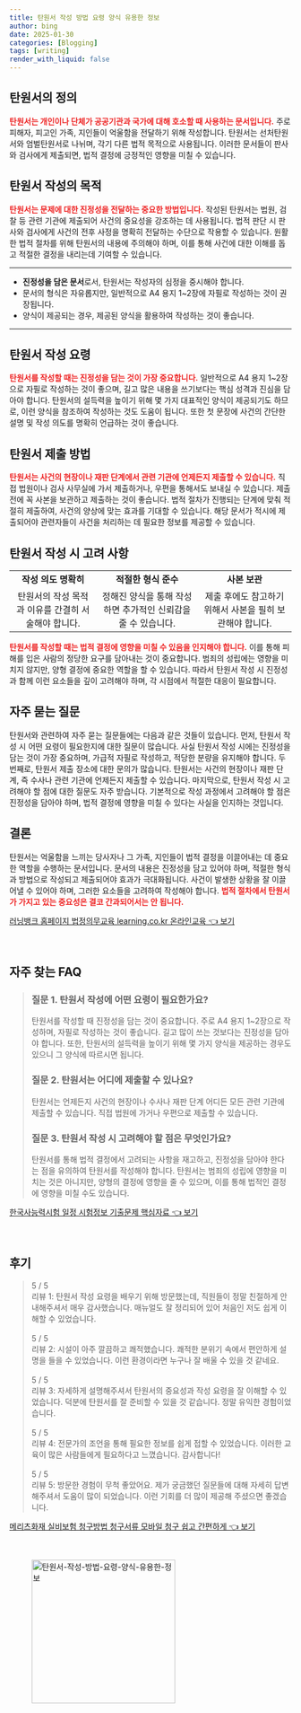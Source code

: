 ```yaml
---
title: 탄원서 작성 방법 요령 양식 유용한 정보
author: bing
date: 2025-01-30
categories: [Blogging]
tags: [writing]
render_with_liquid: false
---
```



<h2 id='탄원서의 정의'>탄원서의 정의</h2>

<p><b><span style="color: #ee2323;">탄원서는 개인이나 단체가 공공기관과 국가에 대해 호소할 때 사용하는 문서입니다.</span></b> 주로 피해자, 피고인 가족, 지인들이 억울함을 전달하기 위해 작성합니다. 탄원서는 선처탄원서와 엄벌탄원서로 나뉘며, 각기 다른 법적 목적으로 사용됩니다. 이러한 문서들이 판사와 검사에게 제출되면, 법적 결정에 긍정적인 영향을 미칠 수 있습니다.</p>

<h2 id='탄원서 작성의 목적'>탄원서 작성의 목적</h2>

<p><b><span style="color: #ee2323;">탄원서는 문제에 대한 진정성을 전달하는 중요한 방법입니다.</span></b> 작성된 탄원서는 법원, 검찰 등 관련 기관에 제출되어 사건의 중요성을 강조하는 데 사용됩니다. 법적 판단 시 판사와 검사에게 사건의 전후 사정을 명확히 전달하는 수단으로 작용할 수 있습니다. 원활한 법적 절차를 위해 탄원서의 내용에 주의해야 하며, 이를 통해 사건에 대한 이해를 돕고 적절한 결정을 내리는데 기여할 수 있습니다.</p>

<hr />

<ul>
    <li><b>진정성을 담은 문서</b>로서, 탄원서는 작성자의 심정을 중시해야 합니다.</li>
    <li>문서의 형식은 자유롭지만, 일반적으로 A4 용지 1~2장에 자필로 작성하는 것이 권장됩니다.</li>
    <li>양식이 제공되는 경우, 제공된 양식을 활용하여 작성하는 것이 좋습니다.</li>
</ul>

<hr />

<h2 id='탄원서 작성 요령'>탄원서 작성 요령</h2>

<p><b><span style="color: #ee2323;">탄원서를 작성할 때는 진정성을 담는 것이 가장 중요합니다.</span></b> 일반적으로 A4 용지 1~2장으로 자필로 작성하는 것이 좋으며, 길고 많은 내용을 쓰기보다는 핵심 성격과 진심을 담아야 합니다. 탄원서의 설득력을 높이기 위해 몇 가지 대표적인 양식이 제공되기도 하므로, 이런 양식을 참조하여 작성하는 것도 도움이 됩니다. 또한 첫 문장에 사건의 간단한 설명 및 작성 의도를 명확히 언급하는 것이 좋습니다.</p>

<h2 id='탄원서 제출 방법'>탄원서 제출 방법</h2>

<p><b><span style="color: #ee2323;">탄원서는 사건의 현장이나 재판 단계에서 관련 기관에 언제든지 제출할 수 있습니다.</span></b> 직접 법원이나 검사 사무실에 가서 제출하거나, 우편을 통해서도 보내실 수 있습니다. 제출 전에 꼭 사본을 보관하고 제출하는 것이 좋습니다. 법적 절차가 진행되는 단계에 맞춰 적절히 제출하여, 사건의 양상에 맞는 효과를 기대할 수 있습니다. 해당 문서가 적시에 제출되어야 관련자들이 사건을 처리하는 데 필요한 정보를 제공할 수 있습니다.</p>

<h2 id='탄원서 작성 시 고려 사항'>탄원서 작성 시 고려 사항</h2>

<table>
    <tr>
        <td style="text-align: center; height: 17px;"><b>작성 의도 명확히</b></td>
        <td style="text-align: center; height: 17px;"><b>적절한 형식 준수</b></td>
        <td style="text-align: center; height: 17px;"><b>사본 보관</b></td>
    </tr>
    <tr>
        <td style="text-align: center; height: 17px;">탄원서의 작성 목적과 이유를 간결히 서술해야 합니다.</td>
        <td style="text-align: center; height: 17px;">정해진 양식을 통해 작성하면 추가적인 신뢰감을 줄 수 있습니다.</td>
        <td style="text-align: center; height: 17px;">제출 후에도 참고하기 위해서 사본을 필히 보관해야 합니다.</td>
    </tr>
</table>

<p><b><span style="color: #ee2323;">탄원서를 작성할 때는 법적 결정에 영향을 미칠 수 있음을 인지해야 합니다.</span></b> 이를 통해 피해를 입은 사람의 정당한 요구를 담아내는 것이 중요합니다. 범죄의 성립에는 영향을 미치지 않지만, 양형 결정에 중요한 역할을 할 수 있습니다. 따라서 탄원서 작성 시 진정성과 함께 이런 요소들을 깊이 고려해야 하며, 각 시점에서 적절한 대응이 필요합니다.</p>

<h2 id='자주 묻는 질문'>자주 묻는 질문</h2>

<p>탄원서와 관련하여 자주 묻는 질문들에는 다음과 같은 것들이 있습니다. 먼저, 탄원서 작성 시 어떤 요령이 필요한지에 대한 질문이 많습니다. 사실 탄원서 작성 시에는 진정성을 담는 것이 가장 중요하며, 가급적 자필로 작성하고, 적당한 분량을 유지해야 합니다. 두 번째로, 탄원서 제출 장소에 대한 문의가 많습니다. 탄원서는 사건의 현장이나 재판 단계, 즉 수사나 관련 기관에 언제든지 제출할 수 있습니다. 마지막으로, 탄원서 작성 시 고려해야 할 점에 대한 질문도 자주 받습니다. 기본적으로 작성 과정에서 고려해야 할 점은 진정성을 담아야 하며, 법적 결정에 영향을 미칠 수 있다는 사실을 인지하는 것입니다.</p>

<h2 id='결론'>결론</h2>

<p>탄원서는 억울함을 느끼는 당사자나 그 가족, 지인들이 법적 결정을 이끌어내는 데 중요한 역할을 수행하는 문서입니다. 문서의 내용은 진정성을 담고 있어야 하며, 적절한 형식과 방법으로 작성되고 제출되어야 효과가 극대화됩니다. 사건이 발생한 상황을 잘 이끌어낼 수 있어야 하며, 그러한 요소들을 고려하여 작성해야 합니다. <b><span style="color: #ee2323;">법적 절차에서 탄원서가 가지고 있는 중요성은 결코 간과되어서는 안 됩니다.</span></b></p>


<p><a class="click-button" title="러닝뱅크 홈페이지 법정의무교육 learning.co.kr 온라인교육" href="https://yellowplanner.github.io/posts/%EB%9F%AC%EB%8B%9D%EB%B1%85%ED%81%AC-%ED%99%88%ED%8E%98%EC%9D%B4%EC%A7%80-%EB%B2%95%EC%A0%95%EC%9D%98%EB%AC%B4%EA%B5%90%EC%9C%A1-learning.co.kr-%EC%98%A8%EB%9D%BC%EC%9D%B8%EA%B5%90%EC%9C%A1/" rel="dofollow">러닝뱅크 홈페이지 법정의무교육 learning.co.kr 온라인교육 👈 보기</a></p><br>
<h2 id='자주_찾는_FAQ'>자주 찾는 FAQ</h2>
<div itemscope="" itemtype="https://schema.org/FAQPage"> 
<blockquote> 
<div itemscope="" itemprop="mainEntity" itemtype="https://schema.org/Question"> 
<h3 itemprop="name">질문 1. 탄원서 작성에 어떤 요령이 필요한가요?</h3> 
<div itemscope="" itemprop="acceptedAnswer" itemtype="https://schema.org/Answer"> 
<span itemprop="text"> 
<p>탄원서를 작성할 때 진정성을 담는 것이 중요합니다. 주로 A4 용지 1~2장으로 작성하며, 자필로 작성하는 것이 좋습니다. 길고 많이 쓰는 것보다는 진정성을 담아야 합니다. 또한, 탄원서의 설득력을 높이기 위해 몇 가지 양식을 제공하는 경우도 있으니 그 양식에 따르시면 됩니다.</p> 
</span> 
</div> 
</div> 
<div itemscope="" itemprop="mainEntity" itemtype="https://schema.org/Question"> 
<h3 itemprop="name">질문 2. 탄원서는 어디에 제출할 수 있나요?</h3> 
<div itemscope="" itemprop="acceptedAnswer" itemtype="https://schema.org/Answer"> 
<span itemprop="text"> 
<p>탄원서는 언제든지 사건의 현장이나 수사나 재판 단계 어디든 모든 관련 기관에 제출할 수 있습니다. 직접 법원에 가거나 우편으로 제출할 수 있습니다.</p> 
</span> 
</div> 
</div> 
<div itemscope="" itemprop="mainEntity" itemtype="https://schema.org/Question"> 
<h3 itemprop="name">질문 3. 탄원서 작성 시 고려해야 할 점은 무엇인가요?</h3> 
<div itemscope="" itemprop="acceptedAnswer" itemtype="https://schema.org/Answer"> 
<span itemprop="text"> 
<p>탄원서를 통해 법적 결정에서 고려되는 사항을 재고하고, 진정성을 담아야 한다는 점을 유의하여 탄원서를 작성해야 합니다. 탄원서는 범죄의 성립에 영향을 미치는 것은 아니지만, 양형의 결정에 영향을 줄 수 있으며, 이를 통해 법적인 결정에 영향을 미칠 수도 있습니다.</p> 
</span> 
</div> 
</div> 
</blockquote> 
</div>
<p><a class="click-button" title="한국사능력시험 일정 시험정보 기출문제 핵심자료" href="https://yellowplanner.github.io/posts/%ED%95%9C%EA%B5%AD%EC%82%AC%EB%8A%A5%EB%A0%A5%EC%8B%9C%ED%97%98-%EC%9D%BC%EC%A0%95-%EC%8B%9C%ED%97%98%EC%A0%95%EB%B3%B4-%EA%B8%B0%EC%B6%9C%EB%AC%B8%EC%A0%9C-%ED%95%B5%EC%8B%AC%EC%9E%90%EB%A3%8C/" rel="dofollow">한국사능력시험 일정 시험정보 기출문제 핵심자료 👈 보기</a></p><br>
<h2 id='후기'>후기</h2>
<div itemscope itemtype="https://schema.org/Product">
  <blockquote>
  <div itemprop="review" itemscope itemtype="https://schema.org/Review">
      <div itemprop="reviewRating" itemscope itemtype="https://schema.org/Rating"> <span itemprop="ratingValue">5</span> / <span itemprop="bestRating">5</span> </div>
      <span itemprop="reviewBody">리뷰 1: 탄원서 작성 요령을 배우기 위해 방문했는데, 직원들이 정말 친절하게 안내해주셔서 매우 감사했습니다. 매뉴얼도 잘 정리되어 있어 처음인 저도 쉽게 이해할 수 있었습니다.</span>
  </div>
  <br>
  <div itemprop="review" itemscope itemtype="https://schema.org/Review">
      <div itemprop="reviewRating" itemscope itemtype="https://schema.org/Rating"> <span itemprop="ratingValue">5</span> / <span itemprop="bestRating">5</span> </div>
      <span itemprop="reviewBody">리뷰 2: 시설이 아주 깔끔하고 쾌적했습니다. 쾌적한 분위기 속에서 편안하게 설명을 들을 수 있었습니다. 이런 환경이라면 누구나 잘 배울 수 있을 것 같네요.</span>
  </div>
  <br>
  <div itemprop="review" itemscope itemtype="https://schema.org/Review">
      <div itemprop="reviewRating" itemscope itemtype="https://schema.org/Rating"> <span itemprop="ratingValue">5</span> / <span itemprop="bestRating">5</span> </div>
      <span itemprop="reviewBody">리뷰 3: 자세하게 설명해주셔서 탄원서의 중요성과 작성 요령을 잘 이해할 수 있었습니다. 덕분에 탄원서를 잘 준비할 수 있을 것 같습니다. 정말 유익한 경험이었습니다.</span>
  </div>
  <br>
  <div itemprop="review" itemscope itemtype="https://schema.org/Review">
      <div itemprop="reviewRating" itemscope itemtype="https://schema.org/Rating"> <span itemprop="ratingValue">5</span> / <span itemprop="bestRating">5</span> </div>
      <span itemprop="reviewBody">리뷰 4: 전문가의 조언을 통해 필요한 정보를 쉽게 접할 수 있었습니다. 이러한 교육이 많은 사람들에게 필요하다고 느꼈습니다. 감사합니다!</span>
  </div>
  <br>
  <div itemprop="review" itemscope itemtype="https://schema.org/Review">
      <div itemprop="reviewRating" itemscope itemtype="https://schema.org/Rating"> <span itemprop="ratingValue">5</span> / <span itemprop="bestRating">5</span> </div>
      <span itemprop="reviewBody">리뷰 5: 방문한 경험이 무척 좋았어요. 제가 궁금했던 질문들에 대해 자세히 답변해주셔서 도움이 많이 되었습니다. 이런 기회를 더 많이 제공해 주셨으면 좋겠습니다.</span>
  </div>
  </blockquote>
</div>
<p><a class="click-button" title="메리츠화재 실비보험 청구방법 청구서류 모바일 청구 쉽고 간편하게" href="https://yellowplanner.github.io/posts/%EB%A9%94%EB%A6%AC%EC%B8%A0%ED%99%94%EC%9E%AC-%EC%8B%A4%EB%B9%84%EB%B3%B4%ED%97%98-%EC%B2%AD%EA%B5%AC%EB%B0%A9%EB%B2%95-%EC%B2%AD%EA%B5%AC%EC%84%9C%EB%A5%98-%EB%AA%A8%EB%B0%94%EC%9D%BC-%EC%B2%AD%EA%B5%AC-%EC%89%BD%EA%B3%A0-%EA%B0%84%ED%8E%B8%ED%95%98%EA%B2%8C/" rel="dofollow">메리츠화재 실비보험 청구방법 청구서류 모바일 청구 쉽고 간편하게 👈 보기</a></p><br>
<figure class="image"><img src="https://yellowplanner.github.io/assets/img/thumbnail/탄원서-작성-방법-요령-양식-유용한-정보.webp" alt="탄원서-작성-방법-요령-양식-유용한-정보" width="256" height="256"></figure>